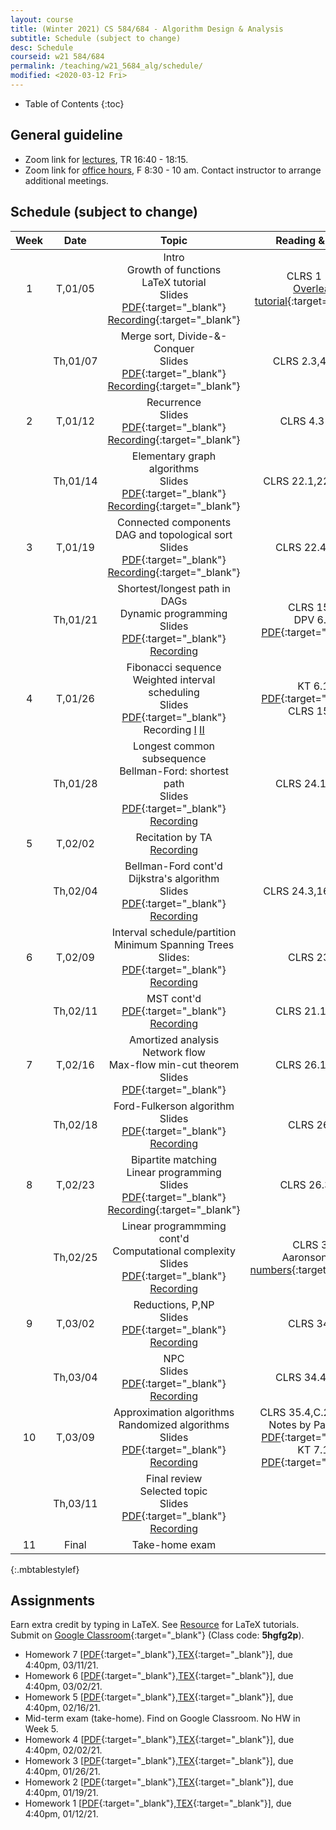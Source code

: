 ```yaml
---
layout: course
title: (Winter 2021) CS 584/684 - Algorithm Design & Analysis
subtitle: Schedule (subject to change)
desc: Schedule
courseid: w21 584/684
permalink: /teaching/w21_5684_alg/schedule/
modified: <2020-03-12 Fri>
---
```

* Table of Contents
{:toc}

## General guideline
* Zoom link for [lectures](https://pdx.zoom.us/j/84351442295?pwd=U29FUDRIdFlIVkUvVkFnQy9NUVdtQT09), TR 16:40 - 18:15. 
* Zoom link for [office hours](https://pdx.zoom.us/j/88237483669?pwd=LzEveUtKVG96ZXRuVVZTWDY2a0Judz09), F 8:30 - 10 am. Contact instructor to arrange additional meetings. 

## Schedule (subject to change)

| Week | Date  | Topic | Reading & Note |
|:-----:| :---------: |:----------:|:-----:|
|1| T,01/05  | Intro <br> Growth of functions <br> LaTeX tutorial <br> Slides [PDF]({{base}}/teaching/w21_5684_alg/w21_5684_lec1.pdf){:target="_blank"} [Recording](https://pdx.zoom.us/rec/share/PjKjoacq13lxo8PUXxrB8HmSzeheoJggZ2JmiUKCqXPc-FdRdluY0ggW1xgCEeCk.3Wa7EAItHd0tJl4q){:target="_blank"} | CLRS 1 - 3 <br> [Overleaf tutorial](https://www.overleaf.com/learn/latex/Tutorials){:target="_blank"} |
|| Th,01/07 | Merge sort, Divide-&-Conquer <br> Slides [PDF]({{base}}/teaching/w21_5684_alg/w21_5684_lec2.pdf){:target="_blank"} [Recording](https://pdx.zoom.us/rec/share/IFb5wGUctjCLaNkHK2hiNWzIn51LrKnvAzaPjgiIk6FRfynb-MIoazLlZafZJgAH.LZkQb9603MAfvXcj){:target="_blank"} | CLRS 2.3,4.1,4.2 |
|2| T,01/12 | Recurrence <br> Slides [PDF]({{base}}/teaching/w21_5684_alg/w21_5684_lec3.pdf){:target="_blank"} [Recording](https://pdx.zoom.us/rec/share/F3BB9X-_8e8Nb1X6gwXp52848ucBV9GBFOpWqMMx_7uvngpCUJYR_n3YTeRvLe4F.bMDf995G0n5-md3M){:target="_blank"} | CLRS 4.3-4.5| 
|| Th,01/14 | Elementary graph algorithms <br> Slides [PDF]({{base}}/teaching/w21_5684_alg/w21_5684_lec4.pdf){:target="_blank"} [Recording](https://pdx.zoom.us/rec/share/fWIA_ox4Ubw_EPUx9xQNsOXXNZqdFBWStiaslbGcsyw_RAXv27jvVQ-7AbF1ZUFf.EY-EX-4ZbDHzcQPh){:target="_blank"}| CLRS 22.1,22.3,10.1|
|3| T,01/19| Connected components <br> DAG and topological sort <br> Slides [PDF]({{base}}/teaching/w21_5684_alg/w21_5684_lec5.pdf){:target="_blank"} [Recording](https://pdx.zoom.us/rec/share/ypJWLCayEmwZ7nP3ZGascnqY-YKjQQ-bAaXcTX4A5RG0O9535lC7ehQ_uaWUJnSH.49ov6BFMskrenn_9){:target="_blank"} | CLRS 22.4,22.5 |
|| Th,01/21 |  Shortest/longest path in DAGs <br> Dynamic programming <br> Slides [PDF]({{base}}/teaching/w21_5684_alg/w21_5684_lec6.pdf){:target="_blank"} [Recording](https://pdx.zoom.us/rec/share/aK9bYlcit6IWWJSN-9_1ANqIPubypCMJJcQ2q9ott5HVUH8kYgx2GZhWQOdVYvgn.NDAwjA-4blxldtjq)| CLRS 15.3 <br> DPV 6.2 [PDF]({{base}}/teaching/w21_5684_alg/longest_inc_seq.pdf){:target="_blank"} |
|4| T,01/26 | Fibonacci sequence <br> Weighted interval scheduling <br> Slides [PDF]({{base}}/teaching/w21_5684_alg/w21_5684_lec7.pdf){:target="_blank"} Recording [I](https://pdx.zoom.us/rec/share/qYuWeKIrSEMd7caxc5kE5WRfwjvYqa6x0pixMluoNbnVEvBqig8LSictQ0KYisP-.59MZHmMpiPkEqCnx) [II](https://pdx.zoom.us/rec/share/0KoV_K_Y2wi-xU4Dw4HfcBB4M-18FGGbRwMOTjkMqAOPxg-FkZZQQWvwVm0fRXFp.ukpVY_Lr15yyNLrq) |  KT 6.1 [PDF]({{base}}/teaching/w21_5684_alg/weighted_interval_scheduling.pdf){:target="_blank"} <br>  CLRS 15.4|
|| Th,01/28 | Longest common subsequence <br>  Bellman-Ford: shortest path  <br> Slides [PDF]({{base}}/teaching/w21_5684_alg/w21_5684_lec8.pdf){:target="_blank"} [Recording](https://pdx.zoom.us/rec/share/erjI9KS5pUkys4yTMuxUhSKP8VtRqoSFhMj7QsNkpM9OIbHZ39KUMBi9XdQbisFE.zhvNKWRa6KK-ktQJ) |CLRS 24.1,24.2|
|5| T,02/02| Recitation by TA <br> [Recording](https://pdx.zoom.us/rec/share/NcFjaTmUP_5uOelYlbAWlUHauF3xF4q4ZId1dvWE3AsYCDDFqtec8lWgAqmWycBs.0N9GeHewIrSvqLqn) | |
|| Th,02/04 | Bellman-Ford cont'd <br> Dijkstra's algorithm <br> Slides [PDF]({{base}}/teaching/w21_5684_alg/w21_5684_lec10.pdf){:target="_blank"}  [Recording](https://pdx.zoom.us/rec/share/G6U9iHquO6ALtkI2UNZHmhVAItBYOb5LWCSOBjqCTlix6rKysER2HPCq4wgroUQs.fSyVbIpTxasJCBMp)|  CLRS 24.3,16.1,16.2 |
|6| T,02/09| Interval schedule/partition <br> Minimum Spanning Trees <br> Slides: [PDF]({{base}}/teaching/w21_5684_alg/w21_5684_lec11.pdf){:target="_blank"} [Recording](https://pdx.zoom.us/rec/share/VIBkx4CyLboHsQDcwpYYHDPUEIafqFrCeTZNOJ0larQPTr1Mq26COlidqHLWCd8R.kBr0am0z9zIj6Jnn) | CLRS 23,6|
||Th,02/11 | MST cont'd <br> [PDF]({{base}}/teaching/w21_5684_alg/w21_5684_lec12.pdf){:target="_blank"} [Recording](https://pdx.zoom.us/rec/share/AZ6klQjrvvFxTlM5Nh3LUZaJOMVR6maW_XPCKZmfuxWBM6DdlyBzCKNlAvVYUkYH.ep8joDvnOrwpKSg2)| CLRS 21.1,21.2 |
|7| T,02/16 | Amortized analysis <br> Network flow <br> Max-flow min-cut theorem <br> Slides [PDF]({{base}}/teaching/w21_5684_alg/w21_5684_lec13.pdf){:target="_blank"} | CLRS 26.1,26.2 |
|| Th,02/18 | Ford-Fulkerson algorithm <br> Slides [PDF]({{base}}/teaching/w21_5684_alg/w21_5684_lec14.pdf){:target="_blank"} [Recording](https://pdx.zoom.us/rec/share/htEEanhISsS6j2gYk0l0UjLRySIXsAnJD6Yc2BjDYVBjQ7Bci2gmdkyGMAWks73d.ZiwUTPq_ImVgmfiq)| CLRS 26.2 |
|8| T,02/23 | Bipartite matching <br> Linear programming <br> Slides [PDF]({{base}}/teaching/w21_5684_alg/w21_5684_lec15.pdf){:target="_blank"} [Recording](https://pdx.zoom.us/rec/share/xyowxVOWBnuVZGTSlpJrlPPjVAaLsemgLsjQextey58wku6cvhZ2QtDM1rGT2ChN.Sz8UocKMYsXwXsLH){:target="_blank"} | CLRS 26.3,29 |
|| Th,02/25|  Linear programmming cont'd <br> Computational complexity <br> Slides [PDF]({{base}}/teaching/w21_5684_alg/w21_5684_lec16.pdf){:target="_blank"} [Recording](https://pdx.zoom.us/rec/share/rK_aDf59AlRBTBgooN9L_lVSpThgTSKWLvN7B4O__KfzwMQYczAv5zAoWRg1fFtt.LnmpsjOp87WVbjco) | CLRS 34 <br> Aaronson [big numbers](https://www.scottaaronson.com/writings/bignumbers.html){:target="_blank"} |
|9| T,03/02 | Reductions, P,NP <br> Slides [PDF]({{base}}/teaching/w21_5684_alg/w21_5684_lec17.pdf){:target="_blank"} [Recording](https://pdx.zoom.us/rec/share/21SIBa1aip0oUvU5izUhEdTe-Jdb8spsCwgCHDaHuMA6LpDDbMXZ73Riig8URQDe.qJdA3kAUsGJYQcQP) |  CLRS 34.3 |
|| Th,03/04 | NPC  <br> Slides [PDF]({{base}}/teaching/w21_5684_alg/w21_5684_lec18.pdf){:target="_blank"} [Recording](https://pdx.zoom.us/rec/share/TQVqIMotWyW-8pKF8M5lkGSV5KxD71j9zGKlHdnWpaf9YNrDTdYlORhqwLTrnYgY.DRwKtNO08sfBa9-9)| CLRS 34.4,34.5 |
|10| T,03/09| Approximation algorithms <br> Randomized algorithms <br> Slides [PDF]({{base}}/teaching/w21_5684_alg/w21_5684_lec19.pdf){:target="_blank"}  [Recording](https://pdx.zoom.us/rec/share/MsPpBIBc5ekdUYgxOl3geeQG_e8PiThN2fZKad4M6XJwhsXLt8GaCNDbV0TdzoLJ.dGz2HkQ37QKe7jye) | CLRS 35.4,C.2,5.2,5.3 <br> Notes by Panigrahi [PDF](https://www2.cs.duke.edu/courses/fall15/compsci532/scribe_notes/lec13.pdf){:target="_blank"} <br> KT 7.1 [PDF]({{base}}/teaching/f19_629_alg/f19_629_rand_KT.pdf){:target="_blank"} |
|| Th,03/11| Final review <br> Selected topic <br> Slides [PDF]({{base}}/teaching/w21_5684_alg/w21_5684_lec20.pdf){:target="_blank"} [Recording](https://pdx.zoom.us/rec/share/VINNkxYaP2RMExsIKodORX5Zi8FaYc9J3ySvIBAZyeiiyqrkFWeBf1uOBptDTAlc.K4qs7KYdws9dyiH5)| |
|11| Final | Take-home exam | |
{:.mbtablestylef}

## Assignments

Earn extra credit by typing in LaTeX. See [Resource]({{base}}/teaching/w21_5684_alg/resource/) for LaTeX tutorials. Submit on [Google Classroom](https://classroom.google.com/c/MjU0NTY2NTg5OTMy?cjc=5hgfg2p){:target="_blank"} (Class code: **5hgfg2p**).
*  Homework 7
   [[PDF]({{base}}/teaching/w21_5684_alg/w21_5684_hw7.pdf){:target="_blank"},[TEX]({{base}}/teaching/w21_5684_alg/w21_5684_hw7.tex){:target="_blank"}],
   due 4:40pm, 03/11/21. 
*  Homework 6
   [[PDF]({{base}}/teaching/w21_5684_alg/w21_5684_hw6.pdf){:target="_blank"},[TEX]({{base}}/teaching/w21_5684_alg/w21_5684_hw6.tex){:target="_blank"}],
   due 4:40pm, 03/02/21. 
*  Homework 5
   [[PDF]({{base}}/teaching/w21_5684_alg/w21_5684_hw5.pdf){:target="_blank"},[TEX]({{base}}/teaching/w21_5684_alg/w21_5684_hw5.tex){:target="_blank"}],
   due 4:40pm, 02/16/21. 
*  Mid-term exam (take-home). Find on Google Classroom. No HW in Week 5. 
*  Homework 4
   [[PDF]({{base}}/teaching/w21_5684_alg/w21_5684_hw4.pdf){:target="_blank"},[TEX]({{base}}/teaching/w21_5684_alg/w21_5684_hw4.tex){:target="_blank"}],
   due 4:40pm, 02/02/21. 
*  Homework 3
   [[PDF]({{base}}/teaching/w21_5684_alg/w21_5684_hw3.pdf){:target="_blank"},[TEX]({{base}}/teaching/w21_5684_alg/w21_5684_hw3.tex){:target="_blank"}],
   due 4:40pm, 01/26/21. 
*  Homework 2
   [[PDF]({{base}}/teaching/w21_5684_alg/w21_5684_hw2.pdf){:target="_blank"},[TEX]({{base}}/teaching/w21_5684_alg/w21_5684_hw2.tex){:target="_blank"}],
   due 4:40pm, 01/19/21. 
*  Homework 1
   [[PDF]({{base}}/teaching/w21_5684_alg/w21_5684_hw1.pdf){:target="_blank"},[TEX]({{base}}/teaching/w21_5684_alg/w21_5684_hw1.tex){:target="_blank"}],
   due 4:40pm, 01/12/21. 
